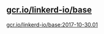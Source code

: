 
[gcr.io/linkerd-io/base](https://hub.docker.com/r/anjia0532/linkerd-io.base/tags/)
-----


[gcr.io/linkerd-io/base:2017-10-30.01](https://hub.docker.com/r/anjia0532/linkerd-io.base/tags/)



